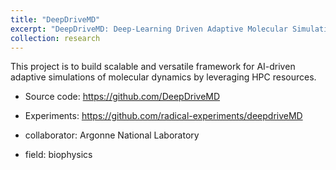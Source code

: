 ```yaml
---
title: "DeepDriveMD"
excerpt: "DeepDriveMD: Deep-Learning Driven Adaptive Molecular Simulations.<br/><img src='/images/deepdrivemd-workflow.png' width=600>"
collection: research
---
```


This project is to build scalable and versatile framework for AI-driven adaptive simulations of molecular dynamics by leveraging HPC resources.

- Source code: <https://github.com/DeepDriveMD>
- Experiments: <https://github.com/radical-experiments/deepdriveMD>

- collaborator: Argonne National Laboratory
- field: biophysics 

